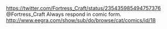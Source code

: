 https://twitter.com/Fortress_Craft/status/235435985494757376 @Fortress_Craft Always respond in comic form. http://www.eegra.com/show/sub/do/browse/cat/comics/id/18